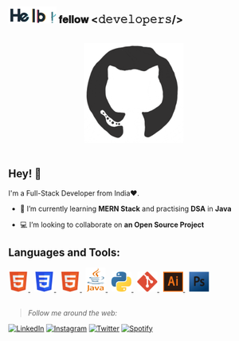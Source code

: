 <div>
<h2> <img src="https://github.com/Deepam4u/Deepam4u/blob/95aa49ea33875b12bfed610041ca053cd7e9f4a3/hello.gif" width="96"> 𝐟𝐞𝐥𝐥𝐨𝐰 <𝚍𝚎𝚟𝚎𝚕𝚘𝚙𝚎𝚛𝚜/></h2>
</div>
<br>

<div align="center">
<img src="https://github.com/Deepam4u/Deepam4u/blob/5d654e9463607181fe076f2041a01cda3c8f2eff/octo.gif" alt="GitHub Logo" width="200" height="200" />
</div>
<br>

## Hey! 👋
I'm a Full-Stack Developer from India❤️.
<br>

- 🌱 I’m currently learning **MERN Stack** and practising **DSA** in **Java**

- 💻 I’m looking to collaborate on **an Open Source Project**

## Languages and Tools:
<p> <a href="https://www.w3.org/html/" target="_blank"> <img src="https://github.com/Deepam4u/Deepam4u/blob/022883db4b3aea02ec5d0f57756cef4f88d13197/HTML5_badge-700x700.png" alt="html5" width="40" height="40"/> </a> &nbsp <a href="https://www.w3schools.com/css/" target="_blank"> <img src="https://github.com/Deepam4u/Deepam4u/blob/022883db4b3aea02ec5d0f57756cef4f88d13197/CSS3_logo.svg.png" alt="css3" width="40" height="40"/> </a> &nbsp <a href="https://icons8.com/icon/108784/javascript" target="_blank"> <img src="https://github.com/Deepam4u/Deepam4u/blob/022883db4b3aea02ec5d0f57756cef4f88d13197/HTML5_badge-700x700.png" alt="html5" width="40" height="40"/> </a> &nbsp <a href="https://www.java.com/" target="_blank"> <img src="https://github.com/Deepam4u/Deepam4u/blob/022883db4b3aea02ec5d0f57756cef4f88d13197/Java_logo-414x700.png" alt="java" width="40" height="48"/> </a> &nbsp <a href="https://www.python.org/" target="_blank"> <img src="https://github.com/Deepam4u/Deepam4u/blob/022883db4b3aea02ec5d0f57756cef4f88d13197/Python_logo_icon-700x697.png" alt="python" width="40" height="40"/> </a> &nbsp <a href="https://git-scm.com/" target="_blank"> <img src="https://github.com/Deepam4u/Deepam4u/blob/022883db4b3aea02ec5d0f57756cef4f88d13197/Git_Logo-700x700.png" alt="git" width="40" height="40"/> </a> &nbsp <a href="https://www.adobe.com/in/products/illustrator.html" target="_blank"> <img src="https://github.com/Deepam4u/Deepam4u/blob/022883db4b3aea02ec5d0f57756cef4f88d13197/Adobe_Illustrator_Logo-700x674.png" alt="illustrator" width="40" height="40"/> </a> &nbsp <a href="https://www.adobe.com/in/products/photoshop.html" target="_blank"> <img src="https://github.com/Deepam4u/Deepam4u/blob/022883db4b3aea02ec5d0f57756cef4f88d13197/Adobe_Photoshop_CS4_Logo-675x700.png" alt="photoshop" width="40" height="40"/> </a>
<br>
<br>
  

> <i>Follow me around the web:</i><br>

<a href="https://www.linkedin.com/in/deepamjyoti-sahoo/" target="_blank"><img src="https://img.shields.io/badge/LinkedIn-%230077B5.svg?&style=flat-square&logo=linkedin&logoColor=white" alt="LinkedIn"></a>
<a href="https://www.instagram.com/_deep.tf_/" target="_blank"><img src="https://img.shields.io/badge/Instagram-%23E4405F.svg?&style=flat-square&logo=instagram&logoColor=white" alt="Instagram"></a>
<a href="https://twitter.com/DeepamjyotiSah1" target="_blank"><img src="https://img.shields.io/badge/Twitter-%231DA1F2.svg?&style=flat-square&logo=twitter&logoColor=white" alt="Twitter"></a>
<a href="https://open.spotify.com/user/31eo2e3pae6jmpv7qmeale57c5iu" target="_blank"><img src="https://img.shields.io/badge/Spotify-%231ED760.svg?&style=flat-square&logo=spotify&logoColor=white" alt="Spotify"></a>
